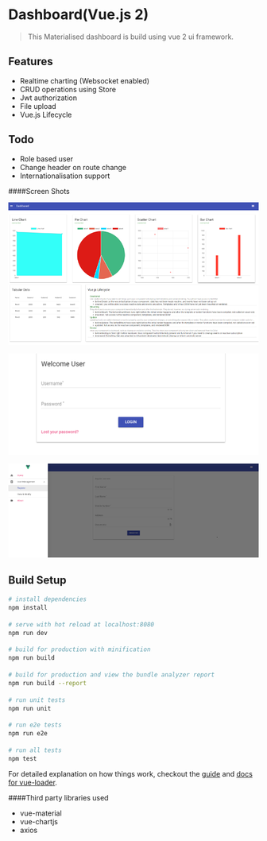 # Dashboard(Vue.js 2)
 > This Materialised dashboard is build using vue 2 ui framework. 
## Features
  - Realtime charting (Websocket enabled)
  - CRUD operations using Store
  - Jwt authorization 
  - File upload 
  - Vue.js Lifecycle 
## Todo
  - Role based user		
  - Change header on route change
  - Internationalisation support
  
####Screen Shots 

![Home Screen](snapshots/dashboard.PNG)

![Login Screen](snapshots/login.PNG)

![Register Screen](snapshots/register.PNG)

## Build Setup

``` bash
# install dependencies
npm install

# serve with hot reload at localhost:8080
npm run dev

# build for production with minification
npm run build

# build for production and view the bundle analyzer report
npm run build --report

# run unit tests
npm run unit

# run e2e tests
npm run e2e

# run all tests
npm test
```
For detailed explanation on how things work, checkout the [guide](http://vuejs-templates.github.io/webpack/) and [docs for vue-loader](http://vuejs.github.io/vue-loader).

####Third party libraries used
- vue-material 
- vue-chartjs
- axios


